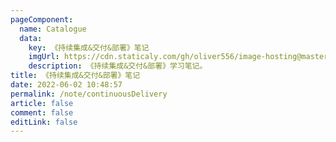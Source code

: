 ```yaml
---
pageComponent:
  name: Catalogue
  data:
    key: 《持续集成&交付&部署》笔记
    imgUrl: https://cdn.staticaly.com/gh/oliver556/image-hosting@master/table-of-contents/specification.61te6v7nuzs0.webp
    description: 《持续集成&交付&部署》学习笔记。
title: 《持续集成&交付&部署》笔记
date: 2022-06-02 10:48:57
permalink: /note/continuousDelivery
article: false
comment: false
editLink: false
---
```

